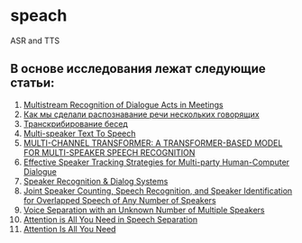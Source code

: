 # speach
ASR and TTS

## 

## В основе исследования лежат следующие статьи:
1) [Multistream Recognition of Dialogue Acts in Meetings](https://www.merlot.org/merlot/viewMaterial.htm?id=973807)
2) [Как мы сделали распознавание речи нескольких говорящих](https://habr.com/ru/companies/sberdevices/articles/684228/)
3) [Транскрибирование бесед](https://learn.microsoft.com/ru-ru/azure/cognitive-services/speech-service/conversation-transcription)
4) [Multi-speaker Text To Speech](https://dasha.ai/en-us/blog/multi-speaker-text-to-speech)
5) [MULTI-CHANNEL TRANSFORMER: A TRANSFORMER-BASED MODEL FOR MULTI-SPEAKER SPEECH RECOGNITION](https://cyberleninka.ru/article/n/multi-channel-transformer-a-transformer-based-model-for-multi-speaker-speech-recognition/viewer)
6) [Effective Speaker Tracking Strategies for Multi-party Human-Computer Dialogue](https://www.researchgate.net/publication/226895741_Effective_Speaker_Tracking_Strategies_for_Multi-party_Human-Computer_Dialogue)
7) [Speaker Recognition & Dialog Systems](https://meta-guide.com/dialog-systems/speaker-recognition-dialog-systems)
8) [Joint Speaker Counting, Speech Recognition, and Speaker Identification for Overlapped Speech of Any Number of Speakers](https://arxiv.org/abs/2006.10930)
9) [Voice Separation with an Unknown Number of Multiple Speakers](https://arxiv.org/abs/2003.01531)
10) [Attention is All You Need in Speech Separation](https://arxiv.org/abs/2010.13154)
11) [Attention Is All You Need](https://arxiv.org/abs/1706.03762)